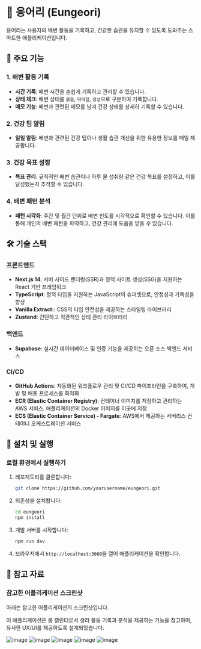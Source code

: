 # 🧻 응어리 (Eungeori)

응어리는 사용자의 배변 활동을 기록하고, 건강한 습관을 유지할 수 있도록 도와주는 스마트한 애플리케이션입니다.

## 📱 주요 기능

### 1. 배변 활동 기록
- **시간 기록**: 배변 시간을 손쉽게 기록하고 관리할 수 있습니다.
- **상태 체크**: 배변 상태를 `묽음`, `딱딱함`, `정상`으로 구분하여 기록합니다.
- **메모 기능**: 배변과 관련된 메모를 남겨 건강 상태를 상세히 기록할 수 있습니다.

### 2. 건강 팁 알림
- **일일 알림**: 배변과 관련된 건강 팁이나 생활 습관 개선을 위한 유용한 정보를 매일 제공합니다.

### 3. 건강 목표 설정
- **목표 관리**: 규칙적인 배변 습관이나 하루 물 섭취량 같은 건강 목표를 설정하고, 이를 달성했는지 추적할 수 있습니다.

### 4. 배변 패턴 분석
- **패턴 시각화**: 주간 및 월간 단위로 배변 빈도를 시각적으로 확인할 수 있습니다. 이를 통해 개인의 배변 패턴을 파악하고, 건강 관리에 도움을 받을 수 있습니다.

## 🛠 기술 스택

### 프론트엔드
- **Next.js 14**: 서버 사이드 렌더링(SSR)과 정적 사이트 생성(SSG)을 지원하는 React 기반 프레임워크
- **TypeScript**: 정적 타입을 지원하는 JavaScript의 슈퍼셋으로, 안정성과 가독성을 향상
- **Vanilla Extract:**: CSS의 타입 안전성을 제공하는 스타일링 라이브러리
- **Zustand**: 간단하고 직관적인 상태 관리 라이브러리

### 백엔드
- **Supabase**: 실시간 데이터베이스 및 인증 기능을 제공하는 오픈 소스 백엔드 서비스

### CI/CD
- **GitHub Actions**: 자동화된 워크플로우 관리 및 CI/CD 파이프라인을 구축하여, 개발 및 배포 프로세스를 최적화
- **ECR (Elastic Container Registry)**: 컨테이너 이미지를 저장하고 관리하는 AWS 서비스. 애플리케이션의 Docker 이미지를 이곳에 저장
- **ECS (Elastic Container Service) - Fargate**: AWS에서 제공하는 서버리스 컨테이너 오케스트레이션 서비스
  
## 🚀 설치 및 실행

### 로컬 환경에서 실행하기

1. 레포지토리를 클론합니다:

    ```bash
    git clone https://github.com/yourusername/eungeori.git
    ```

2. 의존성을 설치합니다:

    ```bash
    cd eungeori
    npm install
    ```

3. 개발 서버를 시작합니다:

    ```bash
    npm run dev
    ```

4. 브라우저에서 `http://localhost:3000`을 열어 애플리케이션을 확인합니다.

## 📸 참고 자료

### 참고한 어플리케이션 스크린샷
아래는 참고한 어플리케이션의 스크린샷입니다.

이 애플리케이션은 봄 캘린더로서 생리 활동 기록과 분석을 제공하는 기능을 참고하여,
유사한 UX/UI를 제공하도록 설계되었습니다.

![image](https://github.com/user-attachments/assets/af22c517-f7dc-4a1b-b3e5-e19508e9488f)
![image](https://github.com/user-attachments/assets/b070a9da-73f1-4de4-b588-82804d2b2c68)
![image](https://github.com/user-attachments/assets/cde866e9-c62a-415c-8dcd-1a1c0c99adac)
![image](https://github.com/user-attachments/assets/bfd342a7-5e56-413c-8854-4406fb60036a)
![image](https://github.com/user-attachments/assets/f599a2da-752e-4166-9df8-82afb79acd36)



